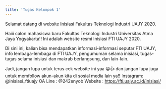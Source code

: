 ```yaml
---
title: 'Tugas Kelompok 1'
---
```


Selamat datang di website Inisiasi Fakultas Teknologi Industri UAJY 2020.

Haiii calon mahasiswa baru Fakultas Teknologi Industri Universitas Atma Jaya Yogyakarta!! Ini adalah website resmi Inisiasi FTI UAJY 2020.

Di sini ini, kalian bisa mendapatkan informasi-informasi seputar FTI UAJY, info lembaga-lembaga di FTI UAJY, pengumuman selama inisiasi, tugas-tugas selama inisiasi dan makrab berlangsung, dan lain-lain.

Jadi, jangan lupa untuk terus cek website ini yaa 😁👍 dan jangan lupa juga untuk memfollow akun-akun kita di sosial media lain ya!! Instagram: @inisiasi_ftiuajy
OA Line : @242enyob
Website : https://fti.uajy.ac.id/inisiasi/
